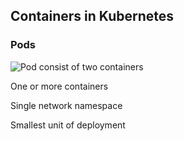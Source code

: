 ## Containers in Kubernetes

### Pods

![Pod consist of two containers](120_kubernetes/04_pods/pod.drawio.svg) <!-- .element: style="float: right; width: 25%;" -->

One or more containers

Single network namespace

Smallest unit of deployment

